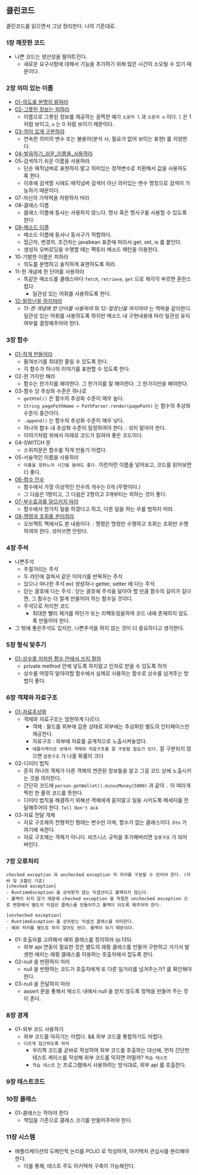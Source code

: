 ## 클린코드

클린코드를 읽으면서 그냥 정리한다. 나의 기준대로.

### 1장 깨끗한 코드

* 나쁜 코드는 생산성을 떨어트린다.
  * 새로운 요구사항에 대해서 기능을 추가하기 위해 많은 시간이 소모될 수 있기 때문이다.

### 2장 의미 있는 이름

* [01-의도를 분명히 밝혀라](https://github.com/pasudo123/mango-banana-clean-code/blob/master/src/test/kotlin/002-naming/001-%EC%9D%98%EB%8F%84%EB%A5%BC_%EB%B6%84%EB%AA%85%ED%9E%88_%EB%B0%9D%ED%98%80%EB%9D%BC)
* [02-그릇된 정보는 피하라](https://github.com/pasudo123/mango-banana-clean-code/blob/master/src/test/kotlin/002-naming/002-%EA%B7%B8%EB%A6%87%EB%90%9C_%EC%A0%95%EB%B3%B4%EB%A5%BC_%ED%94%BC%ED%95%98%EB%9D%BC)
  * 이름으로 그릇된 정보를 제공하는 끔찍한 예가 `소문자 l` 과 `소문자 o` 이다. `l` 은 1처럼 보이고, `o` 는 0 처럼 보이기 때문이다.
* [03-의미 있게 구분하라](https://github.com/pasudo123/mango-banana-clean-code/blob/master/src/test/kotlin/002-naming/003-%EC%9D%98%EB%AF%B8_%EC%9E%88%EA%B2%8C_%EA%B5%AC%EB%B6%84%ED%95%98%EB%9D%BC)
  * 연속한 의미의 변수 또는 불용어(분석 시, 필요가 없어 보이는 표현) 를 지양한다.
* [04-발음하기_쉬운_이름을_사용하라](https://github.com/pasudo123/mango-banana-clean-code/blob/master/src/test/kotlin/002-naming/004-%EB%B0%9C%EC%9D%8C%ED%95%98%EA%B8%B0_%EC%89%AC%EC%9A%B4_%EC%9D%B4%EB%A6%84%EC%9D%84_%EC%82%AC%EC%9A%A9%ED%95%98%EB%9D%BC)
* 05-검색하기 쉬운 이름을 사용하라
  * 단순 매직넘버로 표현하지 말고 의미있는 정적변수로 치환해서 값을 사용하도록 한다.
  * 이후에 검색할 시에도 매직넘버 검색이 아닌 의미있는 변수 명칭으로 검색이 가능하기 때문이다.
* 07-자신의 기억력을 자랑하지 마라
* 08-클래스 이름
  * 클래스 이름에 동사는 사용하지 않느다. 명사 혹은 명사구를 사용할 수 있도록 한다.
* [09-메소드 이름](https://github.com/pasudo123/mango-banana-clean-code/blob/master/src/test/kotlin/002-naming/009-%EB%A9%94%EC%86%8C%EB%93%9C_%EC%9D%B4%EB%A6%84/BestCase.kt)
  * 메소드 이름에 동사나 동사구가 적합하다.
  * 접근자, 변경자, 조건자는 javabean 표준에 따라서 get, set, is 를 붙인다.
  * 생성자 오버로딩을 수행할 때는 팩토리 메소드 패턴을 이용한다.
* 10-기발한 이름은 피하라
  * 의도를 분명하고 솔직하게 표현하도록 하라.
* 11-한 개념에 한 단어를 사용하라
  * 똑같은 메소드를 클래스마다 `fetch`, `retrieve`, `get` 으로 제각각 부르면 혼란스럽다.
    * 일관성 있는 어휘를 사용하도록 한다.
* [12-말장난을 하지마라](https://github.com/pasudo123/mango-banana-clean-code/blob/master/src/test/kotlin/002-naming/012-%EB%A7%90%EC%9E%A5%EB%82%9C%EC%9D%84_%ED%95%98%EC%A7%80%EB%A7%88%EB%9D%BC/BestCase.kt)
  * _11-한 개념에 한 단어를 사용하라_ 와 _12-말장난을 하지마라_ 는 맥락을 같이한다. 일관성 있는 어휘를 사용하도록 하지만 메소드 내 구현내용에 따라 일관성 유지여부를 결정해주어야 한다.

### 3장 함수

* [01-작게 만들어라](https://github.com/pasudo123/mango-banana-clean-code/tree/master/src/test/kotlin/003-function/001-%EC%9E%91%EA%B2%8C_%EB%A7%8C%EB%93%A4%EC%96%B4%EB%9D%BC)
  * 들여쓰기를 최대한 줄일 수 있도록 한다.
  * 각 함수가 하나의 이야기를 표현할 수 있도록 한다.
* 02-한 가지만 해라
  * 함수는 한가지를 해야한다. 그 한가지를 잘 해야한다. 그 한가지만을 해야한다.
* 03-함수 당 추상화 수준은 하나로
  * `getHtml()` 은 함수의 추상화 수준이 매우 높다.
  * `String pagePathName = PathParser.render(pagePath)` 는 함수의 추상화 수준이 중간이다.
  * `.append()` 는 함수의 추상화 수준이 매우 낮다.
  * 하나의 함수 내 추상화 수준이 일정하여야 한다. : 섞지 말아야 한다.
  * 이야기처럼 위에서 아래로 코드가 읽혀야 좋은 코드이다.
* 04-SWITCH 문
  * 스위치문은 함수를 작게 만들기 어렵다.
* 05-서술적인 이름을 사용하라
  * `이름을 정하느라 시간을 들여도 좋다.` 이런저런 이름을 넣어보고, 코드를 읽어보면 더 좋다.
* [06-함수 인수](https://github.com/pasudo123/mango-banana-clean-code/blob/master/src/test/kotlin/003-function/006-%ED%95%A8%EC%88%98_%EC%9D%B8%EC%88%98)
  * 함수에서 가장 이상적인 인수의 개수는 0개 (무항이다.)
  * 그 다음은 1항이고, 그 다음은 2항이고 3개부터는 피하는 것이 좋다.
* [07-부수효과를 일으키지 마라](https://github.com/pasudo123/mango-banana-clean-code/blob/master/src/test/kotlin/003-function/007-%EB%B6%80%EC%88%98%ED%9A%A8%EA%B3%BC%EB%A5%BC_%EC%9D%BC%EC%9C%BC%ED%82%A4%EC%A7%80_%EB%A7%88%EB%9D%BC)
  * 함수에서 한가지 일을 하겠다고 하고, 다른 일을 하는 우를 범하지 마라.
* [08-명령과 조회를 분리하라](https://github.com/pasudo123/mango-banana-clean-code/tree/master/src/test/kotlin/003-function/008-%EB%AA%85%EB%A0%B9%EA%B3%BC_%EC%A1%B0%ED%9A%8C%EB%A5%BC_%EB%B6%84%EB%A6%AC%ED%95%98%EB%9D%BC)
  * 오브젝트 책에서도 본 내용이다. : 명령은 명령만 수행하고 조회는 조회만 수행하여야 한다. 섞어쓰면 안된다.

### 4장 주석

* 나쁜주석
  * 주절거리는 주석
  * 두 라인에 걸쳐서 같은 이야기를 반복하는 주석
  * 있으나 마나한 주석 ex) 생성자나 getter, setter 에 다는 주석
  * 닫는 괄호에 다는 주석 : 닫는 괄호에 주석을 달아야 할 만큼 함수의 길이가 길다면, 그 함수는 더 잘게 만들어야 하는 함수일 것이다.
  * 주석으로 처리한 코드
    * 최대한 빨리 제거를 하던가 또는 리팩토링을하여 코드 내에 존재하지 않도록 만들어야 한다.
* 그 밖에 좋은주석도 있지만, 나쁜주석을 하지 않는 것이 더 중요하다고 생각한다.

### 5장 형식 맞추기

* [01-상수를 저차원 함수 안에서 쓰지 말자](https://github.com/pasudo123/mango-banana-clean-code/tree/master/src/test/kotlin/005-structure/001-%EC%83%81%EC%88%98%EB%A5%BC_%EC%9D%B8%EC%9E%90%EB%A1%9C_%EB%B0%9B%EC%9D%84_%EC%88%98_%EC%9E%88%EB%8F%84%EB%A1%9D%ED%95%B4%EB%9D%BC)
  * private method 안에 넣도록 하지말고 인자로 받을 수 있도록 하자
  * 상수를 마땅히 알아야할 함수에서 실제로 사용하는 함수로 상수를 넘겨주는 방법이 좋다.

### 6장 객체와 자료구조

* [01-자료추상화](https://github.com/pasudo123/mango-banana-clean-code/tree/master/src/test/kotlin/006-object/003-%EC%9E%90%EB%A3%8C%EC%B6%94%EC%83%81%ED%99%94)
  * 객체와 자료구조는 엄현하게 다르다.
    * 객체 : 필드를 외부에 감춘 상태로 외부에는 추상화된 별도의 인터페이스만 제공한다.
    * 자료구조 : 외부에 자료를 공개적으로 노출시켜놓았다.
    * `애플리케이션 상에서 객체와 자료구조를 잘 구분할 필요가 있다.` 잘 구분되지 않으면 `잡종구조` 가 나올 확률이 크다
* 02-디미터 법칙
  * 흔히 하나의 객체가 다른 객체의 연관된 정보들을 알고 그걸 코드 상에 노출시키는 것을 의미한다.
  * 간단히 코드에 `person.getWallet().minusMoney(5000)` 과 같이 `.`  이 여러개 찍힌 한 줄의 코드를 뜻한다.
  * 디미터 법칙을 해결하기 위해선 객체에게 묻지말고 일을 시키도록 메세지를 전달해주어야 한다. `Tell Don't Ask`
* 03-자료 전달 개체
  * 자료 구조체의 전형적인 형태는 변수만 이쏙, 함수가 없는 클래스이다. `Dto` 가 여기에 속한다.
  * 자료 구조체는 객체가 아니다. 비즈니스 규칙을 추가해버리면 `잡종구조` 가 되어버린다.

### 7장 오류처리

```
checked exception 과 unchecked exception 의 차이를 구분할 수 있어야 한다. (자바 및 코틀린 기준)
[checked exception]
- RuntimeException 을 상속받지 않는 익셉션이고 롤백되지 않는다. 
- 롤백이 되지 않기 때문에 checked exception 을 적절한 unchecked exception 으로 변환해서 별도의 익셉션 클래스를 만들어주고 롤백이 되도록 해주어야 한다.

[unchecked exception]
- RuntimeException 을 상속받는 익셉션 클래스를 의미한다.
- 예외 처리를 별도로 하지 않아도 된다. 롤백이 되기 때문이다.
```

* 01-호출자를 고려해서 예외 클래스를 정의하라 (p.135)
  * 외부 api 연동이 필요한 것은 별도의 래핑 클래스를 만들어 구현하고 거기서 발생한 에러는 래핑 클래스를 이용하는 호출자에서 잡도록 한다.
* 02-null 을 반환하지 마라
  * null 을 반환하는 코드가 호출자에게 또 다른 일거리를 넘겨주는가? 를 확인해야 한다.
* 03-null 을 전달하지 마라
  * assert 문을 통해서 메소드 내에서 null 을 받지 않도록 정책을 만들어 주는 것이 존다.

### 8장 경계

* 01-외부 코드 사용하기
  * 외부 코드를 익히기는 어렵다. && 외부 코드를 통합하기도 어렵다.
  * `다르게 접근하도록 하자`
    * 우리쪽 코드를 곧바로 작성하여 외부 코드를 호출하는 대신에, 먼저 간단한 테스트 케이스를 작성해 외부 코드를 익히면 어떨까? `학습 테스트`
    * `학습 테스트` 는 프로그램에서 사용하려는 방식대로, 외부 api 를 호출한다.

### 9장 테스트코드

### 10장 클래스

* 01-클래스는 작아야 한다
  * 책임을 기준으로 클래스 크기를 만들어주어야 한다.

### 11장 시스템

* 애플리케이션의 도메인적 논리를 POJO 로 작성하여, 아키텍처 관심사를 분리해야 한다.
  * 이를 통해, 테스트 주도 아키텍처 구축이 가능해진다.